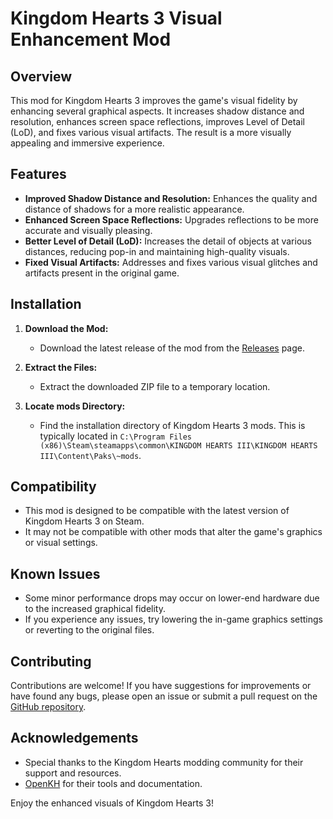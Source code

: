 # Kingdom Hearts 3 Visual Enhancement Mod

## Overview

This mod for Kingdom Hearts 3 improves the game's visual fidelity by enhancing several graphical aspects. It increases shadow distance and resolution, enhances screen space reflections, improves Level of Detail (LoD), and fixes various visual artifacts. The result is a more visually appealing and immersive experience.

## Features

- **Improved Shadow Distance and Resolution:** Enhances the quality and distance of shadows for a more realistic appearance.
- **Enhanced Screen Space Reflections:** Upgrades reflections to be more accurate and visually pleasing.
- **Better Level of Detail (LoD):** Increases the detail of objects at various distances, reducing pop-in and maintaining high-quality visuals.
- **Fixed Visual Artifacts:** Addresses and fixes various visual glitches and artifacts present in the original game.

## Installation

1. **Download the Mod:**
   - Download the latest release of the mod from the [Releases](https://github.com/ivangonzalogomez/KH3UltraPlusQualityGraphics/releases) page.

2. **Extract the Files:**
   - Extract the downloaded ZIP file to a temporary location.

3. **Locate mods Directory:**
   - Find the installation directory of Kingdom Hearts 3 mods. This is typically located in `C:\Program Files (x86)\Steam\steamapps\common\KINGDOM HEARTS III\KINGDOM HEARTS III\Content\Paks\~mods`.


## Compatibility

- This mod is designed to be compatible with the latest version of Kingdom Hearts 3 on Steam.
- It may not be compatible with other mods that alter the game's graphics or visual settings.

## Known Issues

- Some minor performance drops may occur on lower-end hardware due to the increased graphical fidelity.
- If you experience any issues, try lowering the in-game graphics settings or reverting to the original files.

## Contributing

Contributions are welcome! If you have suggestions for improvements or have found any bugs, please open an issue or submit a pull request on the [GitHub repository](https://github.com/ivangonzalogomez/KH3UltraPlusQualityGraphics/).

## Acknowledgements

- Special thanks to the Kingdom Hearts modding community for their support and resources.
- [OpenKH](https://openkh.dev/) for their tools and documentation.

Enjoy the enhanced visuals of Kingdom Hearts 3!

